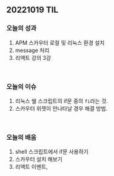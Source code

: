 ## 20221019 TIL
### 오늘의 성과
1. APM 스카우터 로컬 및 리눅스 환경 설치
2. message 처리
3. 리액트 강의 3강
<br/>

### 오늘의 이슈
1. 리눅스 쉘 스크립트의 if문 중의 `fi`라는 것. 
2. 스카우터 위젯이 안나타날 경우 해결 방법.
<br/>

### 오늘의 배움
1. shell 스크립트에서 if문 사용하기
2. 스카우터 설치 해보기
3. 리액트 이벤트,
</br>
